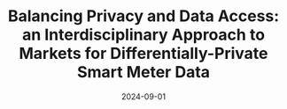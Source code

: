 ---
title: "Balancing Privacy and Data Access: an Interdisciplinary Approach to Markets for Differentially-Private Smart Meter Data"
collection: publications
permalink: /publication/2023-12-THESIS
excerpt: 'Access to high-resolution smart meter data has many operational benefits for energy suppliers, network operators, and the energy system as a whole. However, access also raises privacy concerns, hindering the adoption of smart meters and the sharing of high-resolution smart meter data. This thesis addresses this dilemma by employing an interdisciplinary approach to designing a privacy-preserving data market mechanism for smart meter data as a means of balancing privacy and data access. The first research direction determines the design criteria of a data market for smart meter data. Specifically, we map the data dependence of benefits as well as the potential privacy infringements and risks associated with smart meter data. Data resolution, both spatial and temporal play a significant role in determining both benefits and privacy risks. We investigate consumers’ privacy concerns and their willingness-to-pay/accept for anonymisation through a novel survey and discrete choice experiment. Significant heterogeneity and endowment effects are observed with information asymmetries leading to depressed valuations for privacy protection. Finally, we assess the suitability of different privacy-preserving techniques for smart meter data, finding differential privacy to be a flexible, transparent, and easily integrated mechanism for ensuring privacy while allowing access to data. The second research direction develops a novel data market framework, using the design criteria determined in the first. A novel data valuation mechanism is developed based on the Wasserstein distance, which embodies the drivers of smart meter data value, including the privacy-utility trade-off induced by differential privacy. This is integrated into a novel procurement mechanism, developed using incentive mechanism design theory, which can model data buyers’ and consumers’ preferences, while preserving privacy. A joint energy and market is developed, which through case studies is shown to be a viable proposition to balance privacy and access to smart meter data, given our estimations of consumers’ willingness-to-accept.'
date: 2024-09-01
venue: '2021 IEEE Power & Energy Society Innovative Smart Grid Technologies Conference (ISGT)'
link: 'https://doi.org/10.25560/114992'
paperurl: '/files/pdf/research/Chhachhi-S-2024-PhD-Thesis.pdf'
code: 
citation: 'Chhachhi, S., 2024, Sep. Balancing Privacy and Data Access: an Interdisciplinary Approach to Markets for Differentially-Private Smart Meter Data, Thesis. Imperial College London.'
---